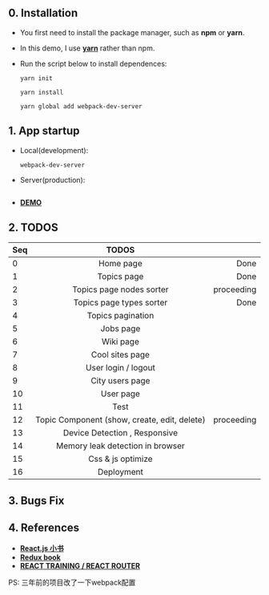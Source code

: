 ## 0. Installation
  - You first need to install the package manager, such as **npm** or **yarn**.
  - In this demo, I use [**yarn**](https://yarnpkg.com/en/docs/install) rather than npm.
  - Run the script below to install dependences:

     ````
     yarn init
     ````

     ````
     yarn install
     ````

     ````
     yarn global add webpack-dev-server
     ````
 
      
## 1. App startup
  - Local(development):

    ````
    webpack-dev-server
    ````
  - Server(production):

    ````
    
    ````
  - [**DEMO**](http://120.77.212.104/)
## 2. TODOS

  | Seq   | TODOS                                        |            |
  | ----- |:--------------------------------------------:| ----------:|
  |   0   | Home page                                    | Done       |
  |   1   | Topics page                                  | Done       |
  |   2   | Topics page nodes sorter                     | proceeding |
  |   3   | Topics page types sorter                     | Done       |
  |   4   | Topics pagination                            |            |
  |   5   | Jobs page                                    |            |
  |   6   | Wiki page                                    |            |
  |   7   | Cool sites page                              |            |
  |   8   | User login / logout                          |            |
  |   9   | City users page                              |            |
  |   10  | User page                                    |            |
  |   11  | Test                                         |            |
  |   12  | Topic Component (show, create, edit, delete) | proceeding |
  |   13  | Device Detection , Responsive                |            |
  |   14  | Memory leak detection in browser             |            |
  |   15  | Css & js optimize                            |            |
  |   16  | Deployment                                   |            |

## 3. Bugs Fix

## 4. References
  - [**React.js 小书**](http://huziketang.com/books/react)
  - [**Redux book**](http://redux.js.org)
  - [**REACT TRAINING / REACT ROUTER**](https://reacttraining.com/react-router/web/api/BrowserRouter)

PS: 三年前的项目改了一下webpack配置

